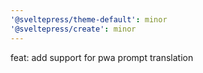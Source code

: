 ```yaml
---
'@sveltepress/theme-default': minor
'@sveltepress/create': minor
---
```


feat: add support for pwa prompt translation
